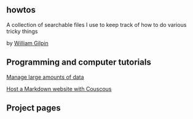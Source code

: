 <!-- ---
layout: home
date: "2017-02-23T10:20:00Z"
---
 -->

## howtos

A collection of searchable files I use to keep track of how to do various tricky things

by [William Gilpin](http://www.wgilpin.com/)


## Programming and computer tutorials

[Manage large amounts of data](howto_bigdata.md)

[Host a Markdown website with Couscous](howto_couscous.md)


## Project pages


